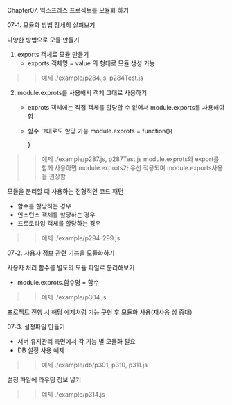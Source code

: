 Chapter07. 익스프레스 프로젝트를 모듈화 하기

07-1. 모듈화 방법 장세히 살펴보기

다양한 방법으로 모듈 만들기
1. exports 객체로 모듈 만들기
   - exports.객체명 = value 의 형태로 모듈 생성 가능
>> 예제 ./example/p284.js, p284Test.js
2. module.exprots를 사용해서 객체 그대로 사용하기
   - exprots 객체에는 직접 객체를 할당할 수 없어서 module.exports를 사용해야 함
   - 함수 그대로도 할당 가능
     module.exprots = function(){

     }
>> 예제 ./example/p287.js, p287Test.js
    module.exprots와 export를 함께 사용하면 module.exprots가 우선 적용되며 module.exports사용을 권장함

모듈을 분리할 떄 사용하는 전형적인 코드 패턴
- 함수를 할당하는 경우 
- 인스턴스 객체를 할당하는 경우
- 프로토타입 객체를 할당하는 경우
>> 예제 ./example/p294-299.js

07-2. 사용자 정보 관련 기능을 모듈화하기

사용자 처리 함수를 별도의 모듈 파일로 분리해보기
- module.exprots.함수명 = 함수
>> 예제 ./example/p304.js

프로젝트 진행 시 해당 예제처럼 기능 구현 후 모듈화 사용(재사용 성 증대)

07-3. 설정파일 만들기
- 서버 유지관리 측면에서 각 기능 별 모듈화 필요
- DB 설정 사용 예제
>> 예제 ./example/db/p301, p310, p311.js

설정 파일에 라우팅 정보 넣기
>> 예제 ./example/p314.js
